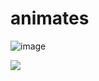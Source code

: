 # animates
![image](https://github.com/Wesley333/animates/assets/86034843/464278f5-8dc0-4ea9-bf05-b801bfb1e7e4)

[![](https://markdown-videos.vercel.app/youtube/dQw4w9WgXcQ)](https://youtu.be/dQw4w9WgXcQ)
